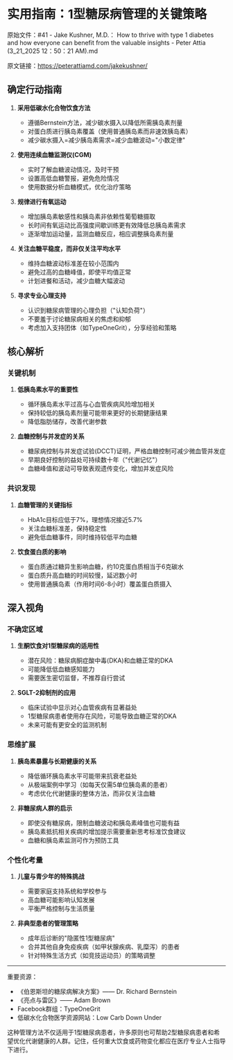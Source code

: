# 实用指南：1型糖尿病管理的关键策略

原始文件：#41 - Jake Kushner, M.D.： How to thrive with type 1 diabetes and how everyone can benefit from the valuable insights - Peter Attia (3_21_2025 12：50：21 AM).md

原文链接：https://peterattiamd.com/jakekushner/

## 确定行动指南

1. **采用低碳水化合物饮食方法**
   - 遵循Bernstein方法，减少碳水摄入以降低所需胰岛素剂量
   - 对蛋白质进行胰岛素覆盖（使用普通胰岛素而非速效胰岛素）
   - 减少碳水摄入=减少胰岛素需求=减少血糖波动="小数定律"

2. **使用连续血糖监测仪(CGM)**
   - 实时了解血糖波动情况，及时干预
   - 设置高低血糖警报，避免危险情况
   - 使用数据分析血糖模式，优化治疗策略

3. **规律进行有氧运动**
   - 增加胰岛素敏感性和胰岛素非依赖性葡萄糖摄取
   - 长时间有氧运动比高强度间歇训练更有效降低总胰岛素需求
   - 逐渐增加运动量，监测血糖反应，相应调整胰岛素剂量

4. **关注血糖平稳度，而非仅关注平均水平**
   - 维持血糖波动标准差在较小范围内
   - 避免过高的血糖峰值，即使平均值正常
   - 计划进餐和活动，减少血糖大幅波动

5. **寻求专业心理支持**
   - 认识到糖尿病管理的心理负担（"认知负荷"）
   - 不要羞于讨论糖尿病相关的焦虑和抑郁
   - 考虑加入支持团体（如TypeOneGrit），分享经验和策略

## 核心解析

### 关键机制

1. **低胰岛素水平的重要性**
   - 循环胰岛素水平过高与心血管疾病风险增加相关
   - 保持较低的胰岛素剂量可能带来更好的长期健康结果
   - 降低脂肪储存，改善代谢参数

2. **血糖控制与并发症的关系**
   - 糖尿病控制与并发症试验(DCCT)证明，严格血糖控制可减少微血管并发症
   - 早期良好控制的益处可持续数十年（"代谢记忆"）
   - 血糖峰值和波动可导致表观遗传变化，增加并发症风险

### 共识发现

1. **血糖管理的关键指标**
   - HbA1c目标应低于7%，理想情况接近5.7%
   - 关注血糖标准差，保持稳定性
   - 避免低血糖事件，同时维持较低平均血糖

2. **饮食蛋白质的影响**
   - 蛋白质通过糖异生影响血糖，约10克蛋白质相当于6克碳水
   - 蛋白质升高血糖的时间较慢，延迟数小时
   - 使用普通胰岛素（作用时间6-8小时）覆盖蛋白质摄入

## 深入视角

### 不确定区域

1. **生酮饮食对1型糖尿病的适用性**
   - 潜在风险：糖尿病酮症酸中毒(DKA)和血糖正常的DKA
   - 可能降低低血糖感知能力
   - 需要医生密切监督，不推荐自行尝试

2. **SGLT-2抑制剂的应用**
   - 临床试验中显示对心血管疾病有显著益处
   - 1型糖尿病患者使用存在风险，可能导致血糖正常的DKA
   - 未来可能有更安全的监测机制

### 思维扩展

1. **胰岛素暴露与长期健康的关系**
   - 降低循环胰岛素水平可能带来抗衰老益处
   - 从极端案例中学习（如每天仅需5单位胰岛素的患者）
   - 考虑优化代谢健康的整体方法，而非仅关注血糖

2. **非糖尿病人群的启示**
   - 即使没有糖尿病，限制血糖波动和胰岛素峰值也可能有益
   - 胰岛素抵抗相关疾病的增加提示需要重新思考标准饮食建议
   - 血糖和胰岛素监测可作为预防工具

### 个性化考量

1. **儿童与青少年的特殊挑战**
   - 需要家庭支持系统和学校参与
   - 高血糖可能影响认知发展
   - 平衡严格控制与生活质量

2. **非典型患者的管理策略**
   - 成年后诊断的"隐匿性1型糖尿病"
   - 合并其他自身免疫疾病（如甲状腺疾病、乳糜泻）的患者
   - 针对特殊生活方式（如竞技运动员）的策略调整

---

重要资源：
- 《伯恩斯坦的糖尿病解决方案》—— Dr. Richard Bernstein
- 《亮点与雷区》—— Adam Brown
- Facebook群组：TypeOneGrit
- 低碳水化合物医学资源网站：Low Carb Down Under

这种管理方法不仅适用于1型糖尿病患者，许多原则也可帮助2型糖尿病患者和希望优化代谢健康的人群。记住，任何重大饮食或药物变化都应在医疗专业人士指导下进行。
